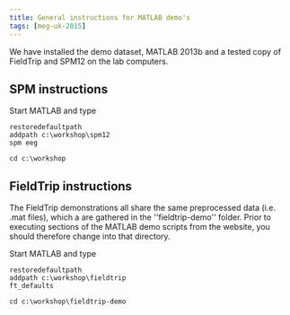```yaml
---
title: General instructions for MATLAB demo's
tags: [meg-uk-2015]
---
```


We have installed the demo dataset, MATLAB 2013b and a tested copy of FieldTrip and SPM12 on the lab computers.

## SPM instructions

Start MATLAB and type

    restoredefaultpath
    addpath c:\workshop\spm12
    spm eeg

    cd c:\workshop

## FieldTrip instructions

The FieldTrip demonstrations all share the same preprocessed data (i.e. .mat files), which a are gathered in the ''fieldtrip-demo'' folder. Prior to executing sections of the MATLAB demo scripts from the website, you should therefore change into that directory.

Start MATLAB and type

    restoredefaultpath
    addpath c:\workshop\fieldtrip
    ft_defaults

    cd c:\workshop\fieldtrip-demo
